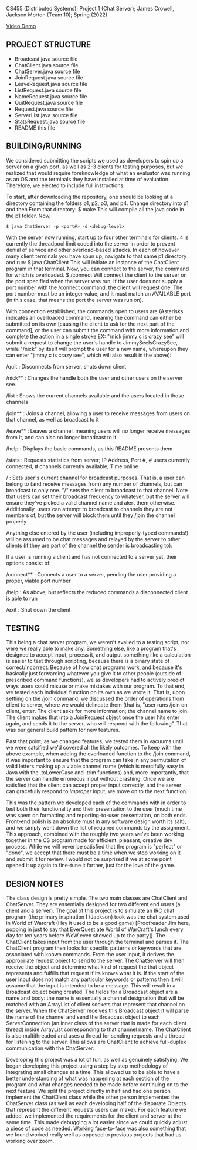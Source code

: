 CS455 (Distributed Systems); Project 1 (Chat Server); James Crowell, Jackson Morton (Team 10); Spring (2022)

[Video Demo](https://youtu.be/0EP68hPlZjk)

## PROJECT STRUCTURE 
 - Broadcast.java      source file
 - ChatClient.java     source file
 - ChatServer.java     source file
 - JoinRequest.java    source file
 - LeaveRequest.java   source file
 - ListRequest.java    source file
 - NameRequest.java    source file
 - QuitRequest.java    source file
 - Request.java		   source file
 - ServerList.java     source file
 - StatsRequest.java   source file
 - README			   this file

## BUILDING/RUNNING
We considered submitting the scripts we used as developers to spin up a server on a given port, as well as 2-3 clients for testing purposes, but we realized that would require foreknowledge of what an evaluator was running as an OS and the terminals they have installed at time of evaluation. Therefore, we elected to include full instructions.

To start, after downloading the repository, one should be looking at a directory containing the folders p1, p2, p3, and p4. Change directory into p1 and then 
From that directory:
	$ make
This will compile all the java code in the p1 folder. 
Now, 

	$ java ChatServer -p <port#> -d <debug-level>

		
With the server now running, start up to four other terminals for clients. 4 is currently the threadpool limit coded into the server in order to prevent denial of service and other overload-based attacks. In each of however many client terminals you have spun up, navigate to that same p1 directory and run:
	$ java ChatClient
This will initiate an instance of the ChatClient program in that terminal. Now, you can connect to the server, the command for which is overloaded. 
	$ /connect <port number>
Will connect the client to the server on the port specified when the server was run. If the user does not supply a port number with the /connect command, the client will request one. The port number must be an integer value, and it must match an AVAILABLE port (in this case, that means the port the server was run on).

With connection established, the commands open to users are
(Asterisks indicates an overloaded command, meaning the command can either be submitted on its own [causing the client to ask for the next part of 		the command], or the user can submit the command with more information and complete the action in a single stroke
	EX: "/nick jimmy c is crazy see" will submit a request to change the user's handle to JimmySeeIsCrazySee, while "/nick"
	by itself will prompt the user for a new name, whereupon they can enter "jimmy c is crazy see", which will also result in the above):
	
/quit : Disconnects from server, shuts down client

/nick** : Changes the handle both the user and other users on the server see. 

/list	: Shows the current channels available and the users located in those channels

/join** : Joins a channel, allowing a user to receive messages from users on that channel, as well as broadcast to it

/leave** : Leaves a channel, meaning users will no longer receive messages from it, and can also no longer broadcast to it

/help : Displays the basic commands, as this README presents them

/stats : Requests statistics from server; IP Address, Port #, # users currently connected, # channels currently available, Time online

/<channel name> : Sets user's current channel for broadcast purposes. That is, a user can belong to (and receive messages from) any number of channels,
	but can broadcast to only one. "/<channel name>" sets the client to broadcast to that channel. Note that users can set their broadcast 
	frequency to whatever, but the server will ensure they've picked a valid channel name and alert them otherwise. Additionally, users can
	attempt to broadcast to channels they are not members of, but the server will block them until they /join the channel properly
	
Anything else entered by the user (including improperly-typed commands!) will be assumed to be chat messages and relayed by the server to other clients (if they are part of the channel the sender is broadcasting to).
				
				
If a user is running a client and has not connected to a server yet, their options consist of:

/connect** : Connects a user to a server, pending the user providing a proper, viable port number

/help : As above, but reflects the reduced commands a disconnected client is able to run

/exit : Shut down the client



## TESTING
This being a chat server program, we weren't availed to a testing script, nor were we really able to make any. Something else, like a program that's designed to accept input, process it, and output something like a calculation is easier to test through scripting, because there is a binary state of correct/incorrect. Because of how chat programs work, and because it's basically just forwarding whatever you give it to other people (outside of prescribed command functions), we as developers had to actively predict ways users could misuse or make mistakes with our program. To that end, we tested each individual function on its own as we wrote it. That is, upon settling on the /join command, we discussed the order of operations from client to server, where we would delineate them (that is, "user runs /join on client, enter. The client asks for more information; the channel name to join. The client makes that into a JoinRequest object once the user hits enter again, and sends it to the server, who will respond with the following". That was our general build pattern for new features.

Past that point, as we changed features, we tested them in vacuums until we were satsified we'd covered all the likely outcomes. To keep with the above example, when adding the overloaded function to the /join command, it was important to ensure that the program can take in any permutation of valid letters making up a viable channel name (which is mercifully easy in Java with the .toLowerCase and .trim functions) and, more importantly, that the server can handle erroneous input without crashing. Once we are satisfied that the client can accept proper input correctly, and the server can gracefully respond to _improper_ input, we move on to the next function.

This was the pattern we developed each of the commands with in order to test both their functionality and their presentation to the user (much time was spent on formatting and reporting-to-user presentation, on both ends. Front-end polish is an absolute must in any software design worth its salt), and we simply went down the list of required commands by the assignment. This approach, combined with the roughly two years we've been working together in the CS program made for efficient, pleasant, creative dev process. While we will never be satisfied that the program is "perfect" or "done", we accept that there must be a time when we stop working on it and submit it for review. I would not be surprised if we at some point opened it up again to fine-tune it farther, just for the love of the game.



## DESIGN NOTES
The class design is pretty simple. The two main classes are ChatClient and ChatServer. They are essentially designed for two different end users (a client and a server). The goal of this project is to simulate an IRC chat program (the primary inspiration I (Jackson) took was the chat system used in World of Warcraft (Hey it used to be a good game) [Proofreader Jim here, popping in just to say that EverQuest ate World of WarCraft's lunch every day for ten years before WoW even showed up to the party]). The ChatClient takes input from the user through the terminal and parses it. The ChatClient program then looks for specific patterns or keywords that are associated with known commands. From the user input, it derives the appropriate request object to send to the server. The ChatServer will then receive the object and determine what kind of request the that object represents and fulfills that request if its knows what it is. If the start of the user input does not match any particular keywords or patterns then it will assume that the input is intended to be a message. This will result in a Broadcast object being created. The fields for a Broadcast object are a name and body: the name is essentially a channel designation that will be matched with an ArrayList of client sockets that represent that channel on the server. When the ChatServer receives this Broadcast object it will parse the name of the channel and send the Broadcast object to each ServerConnection (an inner class of the server that is made for each client thread) inside ArrayList corresponding to that channel name. The ChatClient is also multithreaded and uses a thread for sending requests and a thread for listening to the server. This allows are ChatClient to achieve full-duplex communication with the ChatServer.

Developing this project was a lot of fun, as well as genuinely satisfying. We began developing this project using a step by step methodology of integrating small changes at a time. This allowed us to be able to have a better understanding of what was happening at each section of the program and what changes needed to be made before continuing on to the next feature. We split the project directly in half and had one person implement the ChatClient class while the other person implemented the ChatServer class (as well as each developing half of the disparate Objects that represent the different requests users can make). For each feature we added, we implemented the requirements for the client and server at the same time. This made debugging a lot easier since we could quickly adjust a piece of code as needed. Working face-to-face was also something that we found worked really well as opposed to previous projects that had us working over zoom.
